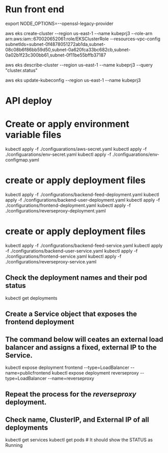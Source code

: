 # Run front end
export NODE_OPTIONS=--openssl-legacy-provider

aws eks create-cluster --region us-east-1 --name kubeprj3 --role-arn arn:aws:iam::670020652061:role/EKSClusterRole --resources-vpc-config subnetIds=subnet-0f4878051272ab1da,subnet-08c08b6f86bb59d50,subnet-0a620fca33bc682cb,subnet-0a02b1f23c300bb61,subnet-0f11be55bffb37187

aws eks describe-cluster --region us-east-1 --name kubeprj3 --query "cluster.status"

aws eks update-kubeconfig --region us-east-1 --name kubeprj3

# API deploy 

# Create or apply environment variable files 
kubectl apply -f ./configuarations/aws-secret.yaml
kubectl apply -f ./configuarations/env-secret.yaml
kubectl apply -f ./configuarations/env-configmap.yaml

# create or apply deployment files 
kubectl apply -f ./configurations/backend-feed-deployment.yaml
kubectl apply -f ./configurations/backend-user-deployment.yaml
kubectl apply -f ./configurations/frontend-deployment.yaml
kubectl apply -f ./configurations/reverseproxy-deployment.yaml

# create or apply deployment files 
kubectl apply -f ./configurations/backend-feed-service.yaml
kubectl apply -f ./configurations/backend-user-service.yaml
kubectl apply -f ./configurations/frontend-service.yaml
kubectl apply -f ./configurations/reverseproxy-service.yaml

## Check the deployment names and their pod status
kubectl get deployments
## Create a Service object that exposes the frontend deployment
## The command below will ceates an external load balancer and assigns a fixed, external IP to the Service.
kubectl expose deployment frontend --type=LoadBalancer --name=publicfrontend
kubectl expose deployment reverseproxy --type=LoadBalancer --name=reverseproxy
## Repeat the process for the *reverseproxy* deployment. 
## Check name, ClusterIP, and External IP of all deployments
kubectl get services 
kubectl get pods # It should show the STATUS as Running
